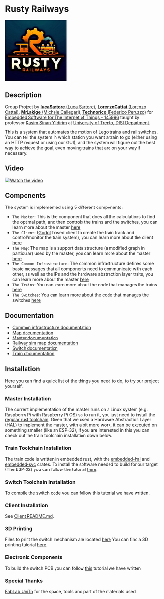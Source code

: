 # Rusty Railways

<img alt="Rusty Railways Logo" src="imgs/logo.png" width="200" height="200">

## Description

Group Project by [**lucaSartore** (Luca Sartore)](https://github.com/lucaSartore), [**LorenzoCattai** (Lorenzo Cattai)](https://github.com/LorenzoCattai), [**MrLakige** (Michele Callegari)](https://github.com/MrLakige), [**Technorico** (Federico Peruzzo)](https://github.com/Technorico)
for [Embedded Software for The Internet of Things - 145996](https://unitn.coursecatalogue.cineca.it/insegnamenti/2023/95013/2019/10002/10712?annoOrdinamento=2019) taught by professor [Kasim Sinan Yildirim](https://webapps.unitn.it/du/it/Persona/PER0212812/Didattica) at [University of Trento, DISI Department](https://www.disi.unitn.it/).

This is a system that automates the motion of Lego trains and rail switches.
You can tell the system in which station you want a train to go (either using an HTTP request or using our GUI),
and the system will figure out the best way to achieve the goal, even moving trains that are on your
way if necessary. 

## Video

[![Watch the video](https://img.youtube.com/vi/J4SjKY6N7vM/0.jpg)](https://youtu.be/J4SjKY6N7vM)

## Components

The system is implemented using 5 different components:

 - `The Master`: This is the component that does all the calculations to find the optimal path, and then controls the trains and the switches, you can learn more about the master [here](./master/readme.md)
 - `The Client`: ([Godot](https://godotengine.org/) based client to create the train track and control/monitor the train system), you can learn more about the client [here](./client/README.md)
 - `The Map`: The map is a support data structure (a modified graph in particular) used by the master, you can learn more about the master [here](./map/readme.md)
 - `The Common Infrastructure`: The common infrastructure defines some basic messages that all components need to communicate with each other, as well as the IPs and the hardware abstraction layer traits, you can learn more about the master [here](./common_infrastructure/readme.md)
 - `The Trains`: You can learn more about the code that manages the trains [here](./train/rust/readme.md)
 - `The Switches`: You can learn more about the code that manages the switches [here](./switch/readme.md)

## Documentation

- [Common infrastructure documentation](https://mrlakige.github.io/rusty_railways/common_infrastructure/doc/common_infrastructure/index.html)
- [Map documentation](https://mrlakige.github.io/rusty_railways/map/doc/map/index.html)
- [Master documentation](https://mrlakige.github.io/rusty_railways/master/doc/master/index.html)
- [Railway sim map documentation](https://mrlakige.github.io/rusty_railways/railway_sim_map/doc/railway_sim_map/index.html)<br>
- [Switch documentation](https://mrlakige.github.io/rusty_railways/switch/html/index.html)<br>
- [Train documentation](https://mrlakige.github.io/rusty_railways/train/doc/locomotive/index.html)<br>

## Installation

Here you can find a quick list of the things you need to do, to try our project yourself.

### Master Installation
The current implementation of the master runs on a Linux system (e.g. Raspberry Pi with Raspberry Pi OS) so to run it, you just need to install the [regular rust toolchain](https://www.rust-lang.org/tools/install).
Given that we used a Hardware Abstraction Layer (HAL) to implement the master, with a bit more work, it can be executed on something smaller (like an ESP-32), if you are interested in this you can check out the train toolchain installation down below. 

### Train Toolchain Installation
The train code is written in embedded rust, with the [embedded-hal](https://github.com/rust-embedded/embedded-hal) and [embedded-svc](https://github.com/esp-rs/embedded-svc/tree/master) crates. To install the software needed to build for our target (The ESP-32) you can follow the tutorial [here](https://github.com/esp-rs/esp-idf-template?tab=readme-ov-file#prerequisites).

### Switch Toolchain Installation
To compile the switch code you can follow [this](./switch/readme.md) tutorial we have written.

### Client Installation
See [Client README.md](https://github.com/MrLakige/rusty_railways/blob/main/client/README.md).

### 3D Printing
Files to print the switch mechanism are located [here](./switch/hardware/Switch_3D_print/)
You can find a 3D printing tutorial [here](https://all3dp.com/1/cura-tutorial-software-slicer-cura-3d/).  

### Electronic Components

To build the switch PCB you can follow [this](switch#pcb) tutorial we have written

### Special Thanks

[FabLab UniTn](https://fablab.unitn.it/) for the space, tools and part of the materials used
